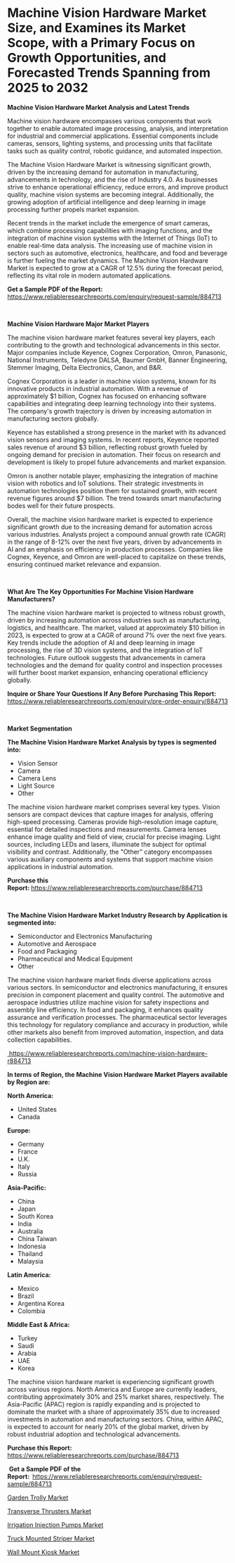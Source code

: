 <p><h1>Machine Vision Hardware Market Size, and Examines its Market Scope, with a Primary Focus on Growth Opportunities, and Forecasted Trends Spanning from 2025 to 2032</h1></p><p><strong>Machine Vision Hardware Market Analysis and Latest Trends</strong></p>
<p><p>Machine vision hardware encompasses various components that work together to enable automated image processing, analysis, and interpretation for industrial and commercial applications. Essential components include cameras, sensors, lighting systems, and processing units that facilitate tasks such as quality control, robotic guidance, and automated inspection.</p><p>The Machine Vision Hardware Market is witnessing significant growth, driven by the increasing demand for automation in manufacturing, advancements in technology, and the rise of Industry 4.0. As businesses strive to enhance operational efficiency, reduce errors, and improve product quality, machine vision systems are becoming integral. Additionally, the growing adoption of artificial intelligence and deep learning in image processing further propels market expansion.</p><p>Recent trends in the market include the emergence of smart cameras, which combine processing capabilities with imaging functions, and the integration of machine vision systems with the Internet of Things (IoT) to enable real-time data analysis. The increasing use of machine vision in sectors such as automotive, electronics, healthcare, and food and beverage is further fueling the market dynamics. The Machine Vision Hardware Market is expected to grow at a CAGR of 12.5% during the forecast period, reflecting its vital role in modern automated applications.</p></p>
<p><strong>Get a Sample PDF of the Report:&nbsp;</strong> <a href="https://www.reliableresearchreports.com/enquiry/request-sample/884713?utm_campaign=10&utm_medium=2&utm_source=Github&utm_content=ia&utm_term=16022025&utm_id=machine-vision-hardware">https://www.reliableresearchreports.com/enquiry/request-sample/884713</a></p>
<p>&nbsp;</p>
<p><strong>Machine Vision Hardware Major Market Players</strong></p>
<p><p>The machine vision hardware market features several key players, each contributing to the growth and technological advancements in this sector. Major companies include Keyence, Cognex Corporation, Omron, Panasonic, National Instruments, Teledyne DALSA, Baumer GmbH, Banner Engineering, Stemmer Imaging, Delta Electronics, Canon, and B&R.</p><p>Cognex Corporation is a leader in machine vision systems, known for its innovative products in industrial automation. With a revenue of approximately $1 billion, Cognex has focused on enhancing software capabilities and integrating deep learning technology into their systems. The company's growth trajectory is driven by increasing automation in manufacturing sectors globally.</p><p>Keyence has established a strong presence in the market with its advanced vision sensors and imaging systems. In recent reports, Keyence reported sales revenue of around $3 billion, reflecting robust growth fueled by ongoing demand for precision in automation. Their focus on research and development is likely to propel future advancements and market expansion.</p><p>Omron is another notable player, emphasizing the integration of machine vision with robotics and IoT solutions. Their strategic investments in automation technologies position them for sustained growth, with recent revenue figures around $7 billion. The trend towards smart manufacturing bodes well for their future prospects.</p><p>Overall, the machine vision hardware market is expected to experience significant growth due to the increasing demand for automation across various industries. Analysts project a compound annual growth rate (CAGR) in the range of 8-12% over the next five years, driven by advancements in AI and an emphasis on efficiency in production processes. Companies like Cognex, Keyence, and Omron are well-placed to capitalize on these trends, ensuring continued market relevance and expansion.</p></p>
<p>&nbsp;</p>
<p><strong>What Are The Key Opportunities For Machine Vision Hardware Manufacturers?</strong></p>
<p><p>The machine vision hardware market is projected to witness robust growth, driven by increasing automation across industries such as manufacturing, logistics, and healthcare. The market, valued at approximately $10 billion in 2023, is expected to grow at a CAGR of around 7% over the next five years. Key trends include the adoption of AI and deep learning in image processing, the rise of 3D vision systems, and the integration of IoT technologies. Future outlook suggests that advancements in camera technologies and the demand for quality control and inspection processes will further boost market expansion, enhancing operational efficiency globally.</p></p>
<p><strong>Inquire or Share Your Questions If Any Before Purchasing This Report:</strong> <a href="https://www.reliableresearchreports.com/enquiry/pre-order-enquiry/884713?utm_campaign=10&utm_medium=2&utm_source=Github&utm_content=ia&utm_term=16022025&utm_id=machine-vision-hardware">https://www.reliableresearchreports.com/enquiry/pre-order-enquiry/884713</a></p>
<p>&nbsp;</p>
<p><strong>Market Segmentation</strong></p>
<p><strong>The Machine Vision Hardware Market Analysis by types is segmented into:</strong></p>
<p><ul><li>Vision Sensor</li><li>Camera</li><li>Camera Lens</li><li>Light Source</li><li>Other</li></ul></p>
<p><p>The machine vision hardware market comprises several key types. Vision sensors are compact devices that capture images for analysis, offering high-speed processing. Cameras provide high-resolution image capture, essential for detailed inspections and measurements. Camera lenses enhance image quality and field of view, crucial for precise imaging. Light sources, including LEDs and lasers, illuminate the subject for optimal visibility and contrast. Additionally, the "Other" category encompasses various auxiliary components and systems that support machine vision applications in industrial automation.</p></p>
<p><strong>Purchase this Report:&nbsp;</strong><a href="https://www.reliableresearchreports.com/purchase/884713?utm_campaign=10&utm_medium=2&utm_source=Github&utm_content=ia&utm_term=16022025&utm_id=machine-vision-hardware">https://www.reliableresearchreports.com/purchase/884713</a></p>
<p>&nbsp;</p>
<p><strong>The Machine Vision Hardware Market Industry Research by Application is segmented into:</strong></p>
<p><ul><li>Semiconductor and Electronics Manufacturing</li><li>Automotive and Aerospace</li><li>Food and Packaging</li><li>Pharmaceutical and Medical Equipment</li><li>Other</li></ul></p>
<p><p>The machine vision hardware market finds diverse applications across various sectors. In semiconductor and electronics manufacturing, it ensures precision in component placement and quality control. The automotive and aerospace industries utilize machine vision for safety inspections and assembly line efficiency. In food and packaging, it enhances quality assurance and verification processes. The pharmaceutical sector leverages this technology for regulatory compliance and accuracy in production, while other markets also benefit from improved automation, inspection, and data collection capabilities.</p></p>
<p><a href="https://www.reliableresearchreports.com/machine-vision-hardware-r884713?utm_campaign=10&utm_medium=2&utm_source=Github&utm_content=ia&utm_term=16022025&utm_id=machine-vision-hardware">&nbsp;https://www.reliableresearchreports.com/machine-vision-hardware-r884713</a></p>
<p><strong>In terms of Region, the Machine Vision Hardware Market Players available by Region are:</strong></p>
<p>
    <p> <strong> North America: </strong>
        <ul>
            <li>United States</li>
            <li>Canada</li>
        </ul>
        </p> 
    <p> <strong> Europe: </strong>
        <ul>
            <li>Germany</li>
            <li>France</li>
            <li>U.K.</li>
            <li>Italy</li>
            <li>Russia</li>
        </ul>
        </p> 
    <p> <strong> Asia-Pacific: </strong>
        <ul>
            <li>China</li>
            <li>Japan</li>
            <li>South Korea</li>
            <li>India</li>
            <li>Australia</li>
            <li>China Taiwan</li>
            <li>Indonesia</li>
            <li>Thailand</li>
            <li>Malaysia</li>
        </ul>
        </p> 
    <p> <strong> Latin America: </strong>
        <ul>
            <li>Mexico</li>
            <li>Brazil</li>
            <li>Argentina Korea</li>
            <li>Colombia</li>
        </ul>
        </p> 
    <p> <strong> Middle East & Africa: </strong>
        <ul>
            <li>Turkey</li>
            <li>Saudi</li>
            <li>Arabia</li>
            <li>UAE</li>
            <li>Korea</li>
        </ul>
    </p>
    </p>
<p><p>The machine vision hardware market is experiencing significant growth across various regions. North America and Europe are currently leaders, contributing approximately 30% and 25% market shares, respectively. The Asia-Pacific (APAC) region is rapidly expanding and is projected to dominate the market with a share of approximately 35% due to increased investments in automation and manufacturing sectors. China, within APAC, is expected to account for nearly 20% of the global market, driven by robust industrial adoption and technological advancements.</p></p>
<p><strong>Purchase this Report: </strong><a href="https://www.reliableresearchreports.com/purchase/884713?utm_campaign=10&utm_medium=2&utm_source=Github&utm_content=ia&utm_term=16022025&utm_id=machine-vision-hardware">https://www.reliableresearchreports.com/purchase/884713</a></p>
<p>&nbsp;<strong>Get a Sample PDF of the Report:&nbsp;&nbsp;</strong><a href="https://www.reliableresearchreports.com/enquiry/request-sample/884713?utm_campaign=10&utm_medium=2&utm_source=Github&utm_content=ia&utm_term=16022025&utm_id=machine-vision-hardware">https://www.reliableresearchreports.com/enquiry/request-sample/884713</a></p>
<p><strong></strong></p>
<p><p><a href="https://github.com/savannabyun726/Market-Research-Report-List-1/blob/main/garden-trolly-market.md?utm_campaign=10&utm_medium=2&utm_source=Github&utm_content=ia&utm_term=16022025&utm_id=machine-vision-hardware">Garden Trolly Market</a></p><p><a href="https://github.com/jamastodola515/Market-Research-Report-List-1/blob/main/transverse-thrusters-market.md?utm_campaign=10&utm_medium=2&utm_source=Github&utm_content=ia&utm_term=16022025&utm_id=machine-vision-hardware">Transverse Thrusters Market</a></p><p><a href="https://github.com/iwciasylvya/Market-Research-Report-List-1/blob/main/irrigation-injection-pumps-market.md?utm_campaign=10&utm_medium=2&utm_source=Github&utm_content=ia&utm_term=16022025&utm_id=machine-vision-hardware">Irrigation Injection Pumps Market</a></p><p><a href="https://github.com/organophelia8282/Market-Research-Report-List-1/blob/main/truck-mounted-striper-market.md?utm_campaign=10&utm_medium=2&utm_source=Github&utm_content=ia&utm_term=16022025&utm_id=machine-vision-hardware">Truck Mounted Striper Market</a></p><p><a href="https://github.com/buqjavesora/Market-Research-Report-List-1/blob/main/wall-mount-kiosk-market.md?utm_campaign=10&utm_medium=2&utm_source=Github&utm_content=ia&utm_term=16022025&utm_id=machine-vision-hardware">Wall Mount Kiosk Market</a></p></p>